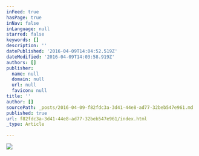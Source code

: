 ```yaml
---
inFeed: true
hasPage: true
inNav: false
inLanguage: null
starred: false
keywords: []
description: ''
datePublished: '2016-04-09T14:04:52.519Z'
dateModified: '2016-04-09T14:03:58.919Z'
authors: []
publisher:
  name: null
  domain: null
  url: null
  favicon: null
title: ''
author: []
sourcePath: _posts/2016-04-09-f82fdc3a-3d41-44e8-ad77-32beb547e961.md
published: true
url: f82fdc3a-3d41-44e8-ad77-32beb547e961/index.html
_type: Article

---
```

![](https://the-grid-user-content.s3-us-west-2.amazonaws.com/405277ff-c35c-484c-a784-bd76680db88b.jpg)